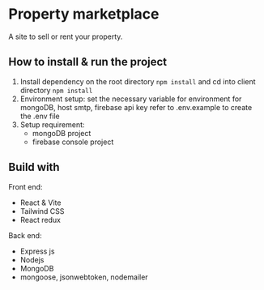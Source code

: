 # Property marketplace

A site to sell or rent your property.


## How to install & run the project
1. Install dependency
    on the root directory `npm install` and cd into client directory `npm install`
2. Environment setup:
    set the necessary variable for environment for mongoDB, host smtp, firebase api key
    refer to .env.example to create the .env file
3. Setup requirement:
    - mongoDB project
    - firebase console project

## Build with
Front end:
- React & Vite
- Tailwind CSS
- React redux

Back end:
- Express js
- Nodejs
- MongoDB
- mongoose, jsonwebtoken, nodemailer
